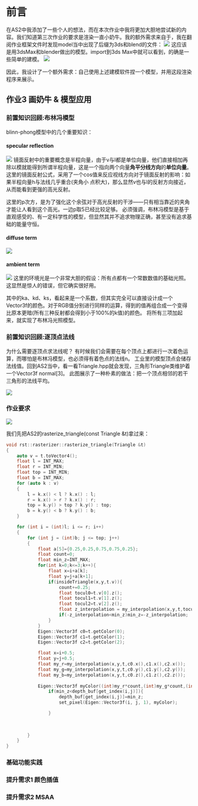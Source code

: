 # 前言
在AS2中我添加了一些个人的想法，而在本次作业中我将更加大胆地尝试新的内容。我们知道第三次作业的要求是渲染一直小奶牛。我的额外需求来自于，我在翻阅作业框架文件时发现model当中出现了后缀为3ds和blend的文件：
![](./markdown_pic/101asp17.png)
这应该是用3dsMax和blender做出的模型。import到3ds Max中就可以看到，的确是一些简单的建模。
![](./markdown_pic/101asp18.png)

因此，我设计了一个额外需求：自己使用上述建模软件捏一个模型，并用这段渲染程序来展示。

## 作业3 画奶牛 & 模型应用

### 前置知识回顾:布林冯模型
blinn-phong模型中的几个重要知识：

#### specular reflection
![](./markdown_pic/101asp19.png)
镜面反射中的重要概念是半程向量，由于v与l都是单位向量，他们直接相加再除以模就能得到所谓半程向量，这是一个指向两个向量**角平分线方向**的**单位向量**。
这里的镜面反射公式，采用了一个cos值来反应视线方向对于镜面反射的影响：如果半程向量h与法线几乎重合(夹角小 点积大)，那么显然v也与l的反射方向接近，从而能看到更强的高光反射。

这里的p次方，是为了强化这个余弦对于高光反射的干涉——只有相当靠近的夹角才能让人看到这个高光。一边p取5已经比较足够。
必须强调，布林冯模型是基于直观感受的、有一定科学性的模型，但显然其并不追求物理正确，甚至没有追求基础的能量守恒。

#### diffuse term
![](./markdown_pic/101asp21.png)

#### ambient term
![](./markdown_pic/101asp22.png)
这里的环境光是一个非常大胆的假设：所有点都有一个常数数值的基础光照。这显然是惊人的错误，但它确实很好用。

其中的ka、kd、ks，看起来是一个系数，但其实完全可以直接设计成一个Vector3f的颜色。对于RGB值分别进行同样的运算，得到的值再组合成一个变得比原本更暗(所有三种反射都会得到小于100%的k值)的颜色。
将所有三项加起来，就实现了布林冯光照模型。

### 前置知识回顾:逐顶点法线

为什么需要逐顶点求法线呢？
有时候我们会需要在每个顶点上都进行一次着色运算，而哪怕是布林冯模型，也必须得有着色点的法线n。
工业里的模型顶点会储存法线值。回到AS2当中，看一看Triangle.hpp就会发现，三角形Triangle类维护着一个Vector3f normal[3]。
此图展示了一种朴素的做法：把一个顶点相邻的若干三角形的法线平均。

![](./markdown_pic/101asp23.png)

### 作业要求
![](./markdown_pic/101asp16.png)

我们先把AS2的rasterize_triangle(const Triangle &t)拿过来：
```cpp
void rst::rasterizer::rasterize_triangle(Triangle &t)
{
    auto v = t.toVector4();
    float l = INT_MAX;
    float r = INT_MIN;
    float top = INT_MIN;
    float b = INT_MAX;
    for (auto k : v)
    {
        l = k.x() < l ? k.x() : l;
        r = k.x() > r ? k.x() : r;
        top = k.y() > top ? k.y() : top;
        b = k.y() < b ? k.y() : b;
    }

    for (int i = (int)l; i <= r; i++)
    {
        for (int j = (int)b; j <= top; j++)
        {
            float a[5]={0.25,0.25,0.75,0.75,0.25};
            float count=0;
            float min_z=INT_MAX;
            for(int k=0;k<=3;k++){
                float x=i+a[k];
                float y=j+a[k+1];
                if(insideTriangle(x,y,t.v)){
                    count+=0.25;
                    float tocul0=t.v[0].z();
                    float tocul1=t.v[1].z();
                    float tocul2=t.v[2].z();
                    float z_interpolation = my_interpolation(x,y,t,tocul0,tocul1,tocul2);
                    if(-z_interpolation<min_z)min_z=-z_interpolation;
                }
            }
            Eigen::Vector3f c0=t.getColor(0);
            Eigen::Vector3f c1=t.getColor(1);
            Eigen::Vector3f c2=t.getColor(2);

            float x=i+0.5;
            float y=j+0.5;
            float my_r=my_interpolation(x,y,t,c0.x(),c1.x(),c2.x());
            float my_g=my_interpolation(x,y,t,c0.y(),c1.y(),c2.y());
            float my_b=my_interpolation(x,y,t,c0.z(),c1.z(),c2.z());
  
            Eigen::Vector3f myColor((int)my_r*count,(int)my_g*count,(int)my_b*count);
                if(min_z<depth_buf[get_index(i,j)]){
                    depth_buf[get_index(i,j)]=min_z;
                    set_pixel(Eigen::Vector3f(i, j, 1), myColor);

                } 
            
                              
            
        }
    }
}

```

### 基础功能实践


### 提升需求1 颜色插值

### 提升需求2 MSAA
